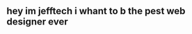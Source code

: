 hey im jefftech i whant to b the pest web designer ever
-

<!---
kelechijeffrey/kelechijeffrey is a ✨ special ✨ repository because its `README.md` (this file) appears on your GitHub profile.
You can click the Preview link to take a look at your changes.
--->
